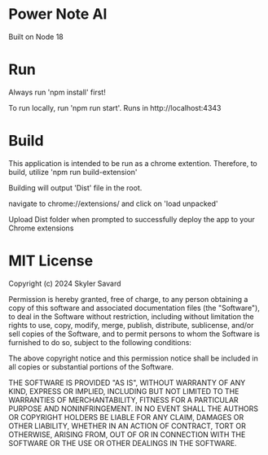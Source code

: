 # Power Note AI

Built on Node 18

# Run

Always run 'npm install' first!

To run locally, run 'npm run start'. Runs in http://localhost:4343

# Build

This application is intended to be run as a chrome extention. Therefore, to build,
utilize 'npm run build-extension'

Building will output 'Dist' file in the root.

navigate to chrome://extensions/ and click on 'load unpacked'

Upload Dist folder when prompted to successfully deploy the app to your Chrome extensions

# MIT License

Copyright (c) 2024 Skyler Savard

Permission is hereby granted, free of charge, to any person obtaining a copy
of this software and associated documentation files (the "Software"), to deal
in the Software without restriction, including without limitation the rights
to use, copy, modify, merge, publish, distribute, sublicense, and/or sell
copies of the Software, and to permit persons to whom the Software is
furnished to do so, subject to the following conditions:

The above copyright notice and this permission notice shall be included in all
copies or substantial portions of the Software.

THE SOFTWARE IS PROVIDED "AS IS", WITHOUT WARRANTY OF ANY KIND, EXPRESS OR
IMPLIED, INCLUDING BUT NOT LIMITED TO THE WARRANTIES OF MERCHANTABILITY,
FITNESS FOR A PARTICULAR PURPOSE AND NONINFRINGEMENT. IN NO EVENT SHALL THE
AUTHORS OR COPYRIGHT HOLDERS BE LIABLE FOR ANY CLAIM, DAMAGES OR OTHER
LIABILITY, WHETHER IN AN ACTION OF CONTRACT, TORT OR OTHERWISE, ARISING FROM,
OUT OF OR IN CONNECTION WITH THE SOFTWARE OR THE USE OR OTHER DEALINGS IN THE
SOFTWARE.







